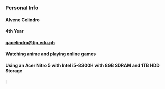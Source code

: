 

### Personal Info

#### Alvene Celindro
#### 4th Year
#### qacelindro@tip.edu.ph
#### Watching anime and playing online games
#### Using an Acer Nitro 5 with Intel i5-8300H with 8GB SDRAM and 1TB HDD Storage
l
